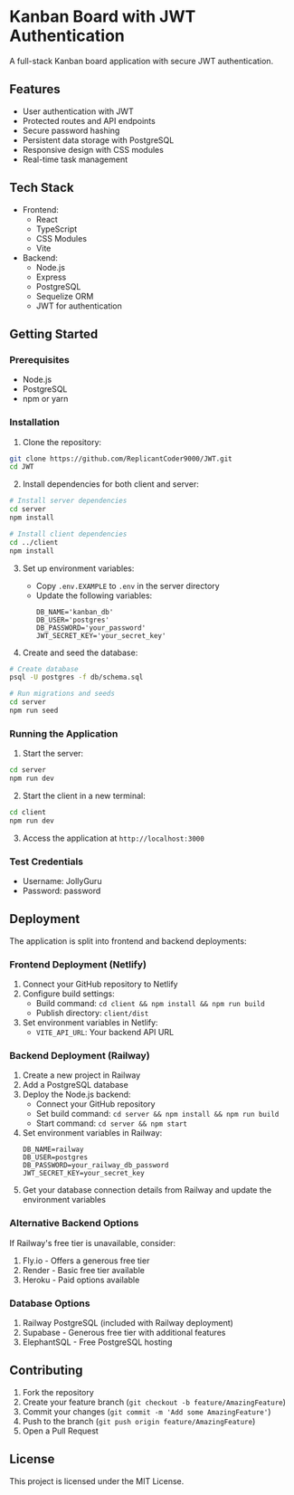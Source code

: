 # Kanban Board with JWT Authentication

A full-stack Kanban board application with secure JWT authentication.

## Features

- User authentication with JWT
- Protected routes and API endpoints
- Secure password hashing
- Persistent data storage with PostgreSQL
- Responsive design with CSS modules
- Real-time task management

## Tech Stack

- Frontend:
  - React
  - TypeScript
  - CSS Modules
  - Vite
- Backend:
  - Node.js
  - Express
  - PostgreSQL
  - Sequelize ORM
  - JWT for authentication

## Getting Started

### Prerequisites

- Node.js
- PostgreSQL
- npm or yarn

### Installation

1. Clone the repository:
```bash
git clone https://github.com/ReplicantCoder9000/JWT.git
cd JWT
```

2. Install dependencies for both client and server:
```bash
# Install server dependencies
cd server
npm install

# Install client dependencies
cd ../client
npm install
```

3. Set up environment variables:
   - Copy `.env.EXAMPLE` to `.env` in the server directory
   - Update the following variables:
     ```
     DB_NAME='kanban_db'
     DB_USER='postgres'
     DB_PASSWORD='your_password'
     JWT_SECRET_KEY='your_secret_key'
     ```

4. Create and seed the database:
```bash
# Create database
psql -U postgres -f db/schema.sql

# Run migrations and seeds
cd server
npm run seed
```

### Running the Application

1. Start the server:
```bash
cd server
npm run dev
```

2. Start the client in a new terminal:
```bash
cd client
npm run dev
```

3. Access the application at `http://localhost:3000`

### Test Credentials

- Username: JollyGuru
- Password: password

## Deployment

The application is split into frontend and backend deployments:

### Frontend Deployment (Netlify)
1. Connect your GitHub repository to Netlify
2. Configure build settings:
   - Build command: `cd client && npm install && npm run build`
   - Publish directory: `client/dist`
3. Set environment variables in Netlify:
   - `VITE_API_URL`: Your backend API URL

### Backend Deployment (Railway)
1. Create a new project in Railway
2. Add a PostgreSQL database
3. Deploy the Node.js backend:
   - Connect your GitHub repository
   - Set build command: `cd server && npm install && npm run build`
   - Start command: `cd server && npm start`
4. Set environment variables in Railway:
   ```
   DB_NAME=railway
   DB_USER=postgres
   DB_PASSWORD=your_railway_db_password
   JWT_SECRET_KEY=your_secret_key
   ```
5. Get your database connection details from Railway and update the environment variables

### Alternative Backend Options
If Railway's free tier is unavailable, consider:
1. Fly.io - Offers a generous free tier
2. Render - Basic free tier available
3. Heroku - Paid options available

### Database Options
1. Railway PostgreSQL (included with Railway deployment)
2. Supabase - Generous free tier with additional features
3. ElephantSQL - Free PostgreSQL hosting

## Contributing

1. Fork the repository
2. Create your feature branch (`git checkout -b feature/AmazingFeature`)
3. Commit your changes (`git commit -m 'Add some AmazingFeature'`)
4. Push to the branch (`git push origin feature/AmazingFeature`)
5. Open a Pull Request

## License

This project is licensed under the MIT License.
